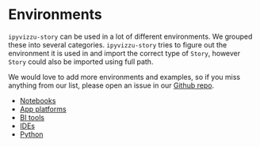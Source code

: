 # Environments

`ipyvizzu-story` can be used in a lot of different environments. We grouped
these into several categories. `ipyvizzu-story` tries to figure out the
environment it is used in and import the correct type of `Story`, however
`Story` could also be imported using full path.

We would love to add more environments and examples, so if you miss anything
from our list, please open an issue in our
[Github repo](https://github.com/vizzuhq/ipyvizzu-story).

* [Notebooks](notebook/index.md)
* [App platforms](platform/index.md)
* [BI tools](bi/index.md)
* [IDEs](ide/index.md)
* [Python](python.md)
